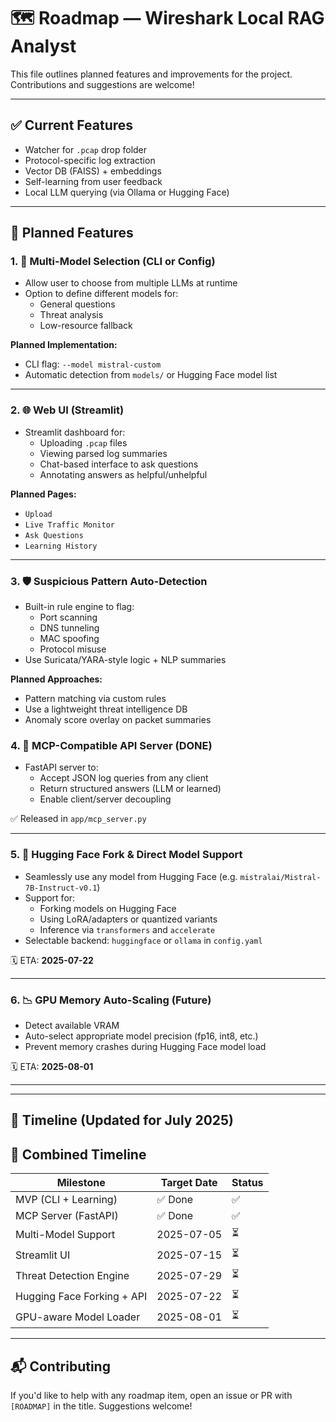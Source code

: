 # 🗺️ Roadmap — Wireshark Local RAG Analyst

This file outlines planned features and improvements for the project. Contributions and suggestions are welcome!

---

## ✅ Current Features

- Watcher for `.pcap` drop folder
- Protocol-specific log extraction
- Vector DB (FAISS) + embeddings
- Self-learning from user feedback
- Local LLM querying (via Ollama or Hugging Face)

---

## 🚧 Planned Features

### 1. 🧠 Multi-Model Selection (CLI or Config)
- Allow user to choose from multiple LLMs at runtime
- Option to define different models for:
  - General questions
  - Threat analysis
  - Low-resource fallback

**Planned Implementation:**
- CLI flag: `--model mistral-custom`
- Automatic detection from `models/` or Hugging Face model list

---

### 2. 🌐 Web UI (Streamlit)
- Streamlit dashboard for:
  - Uploading `.pcap` files
  - Viewing parsed log summaries
  - Chat-based interface to ask questions
  - Annotating answers as helpful/unhelpful

**Planned Pages:**
- `Upload`
- `Live Traffic Monitor`
- `Ask Questions`
- `Learning History`

---

### 3. 🛡️ Suspicious Pattern Auto-Detection
- Built-in rule engine to flag:
  - Port scanning
  - DNS tunneling
  - MAC spoofing
  - Protocol misuse
- Use Suricata/YARA-style logic + NLP summaries

**Planned Approaches:**
- Pattern matching via custom rules
- Use a lightweight threat intelligence DB
- Anomaly score overlay on packet summaries


### 4. 🔌 MCP-Compatible API Server (DONE)
- FastAPI server to:
  - Accept JSON log queries from any client
  - Return structured answers (LLM or learned)
  - Enable client/server decoupling

✅ Released in `app/mcp_server.py`

---

### 5. 🤗 Hugging Face Fork & Direct Model Support
- Seamlessly use any model from Hugging Face (e.g. `mistralai/Mistral-7B-Instruct-v0.1`)
- Support for:
  - Forking models on Hugging Face
  - Using LoRA/adapters or quantized variants
  - Inference via `transformers` and `accelerate`
- Selectable backend: `huggingface` or `ollama` in `config.yaml`

🗓️ ETA: **2025-07-22**

---

### 6. 📉 GPU Memory Auto-Scaling (Future)
- Detect available VRAM
- Auto-select appropriate model precision (fp16, int8, etc.)
- Prevent memory crashes during Hugging Face model load

🗓️ ETA: **2025-08-01**

---
---

## 📅 Timeline (Updated for July 2025)

## 📅 Combined Timeline

| Milestone                    | Target Date   | Status |
|-----------------------------|---------------|--------|
| MVP (CLI + Learning)        | ✅ Done        | ✅     |
| MCP Server (FastAPI)        | ✅ Done        | ✅     |
| Multi-Model Support         | 2025-07-05     | ⏳     |
| Streamlit UI                | 2025-07-15     | ⏳     |
| Threat Detection Engine     | 2025-07-29     | ⏳     |
| Hugging Face Forking + API  | 2025-07-22     | ⏳     |
| GPU-aware Model Loader      | 2025-08-01     | ⏳     |
---

## 📬 Contributing

If you'd like to help with any roadmap item, open an issue or PR with `[ROADMAP]` in the title. Suggestions welcome!
